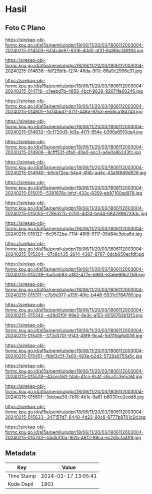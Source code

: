 # Hasil

## Foto C Plano

https://sirekap-obj-formc.kpu.go.id/a15a/pemilu/pdpr/18/06/11/20/03/1806112003004-20240215-014503--b04c4e97-8316-4dd0-af31-8a86bcf48f93.jpg

https://sirekap-obj-formc.kpu.go.id/a15a/pemilu/pdpr/18/06/11/20/03/1806112003004-20240215-014638--fd729bfb-f274-46da-9f1c-66a9c2996e31.jpg

https://sirekap-obj-formc.kpu.go.id/a15a/pemilu/pdpr/18/06/11/20/03/1806112003004-20240215-014719--c1eebd7b-4858-4bcf-9838-92671fe60246.jpg

https://sirekap-obj-formc.kpu.go.id/a15a/pemilu/pdpr/18/06/11/20/03/1806112003004-20240215-014801--1d74bbd7-3711-448d-97b3-ee56ca18d743.jpg

https://sirekap-obj-formc.kpu.go.id/a15a/pemilu/pdpr/18/06/11/20/03/1806112003004-20240215-014832--0cf720d3-fd3a-4f7f-954e-b396a6510da4.jpg

https://sirekap-obj-formc.kpu.go.id/a15a/pemilu/pdpr/18/06/11/20/03/1806112003004-20240215-014908--8cfff53f-dfa0-40e0-acc3-a4e0a8b243fc.jpg

https://sirekap-obj-formc.kpu.go.id/a15a/pemilu/pdpr/18/06/11/20/03/1806112003004-20240215-014940--b9cb72ea-54e4-4f4b-ad4c-43a18849d926.jpg

https://sirekap-obj-formc.kpu.go.id/a15a/pemilu/pdpr/18/06/11/20/03/1806112003004-20240215-015015--5391878c-bfcf-433c-8359-eb97160ad978.jpg

https://sirekap-obj-formc.kpu.go.id/a15a/pemilu/pdpr/18/06/11/20/03/1806112003004-20240215-015055--f78ed27b-0700-4d24-bed4-6842886233dc.jpg

https://sirekap-obj-formc.kpu.go.id/a15a/pemilu/pdpr/18/06/11/20/03/1806112003004-20240215-015127--6c9572ba-7114-48f8-9117-09d84e3dca6d.jpg

https://sirekap-obj-formc.kpu.go.id/a15a/pemilu/pdpr/18/06/11/20/03/1806112003004-20240215-015204--07c8c435-2614-4367-8767-0dcb650ecfdf.jpg

https://sirekap-obj-formc.kpu.go.id/a15a/pemilu/pdpr/18/06/11/20/03/1806112003004-20240215-015239--bafceb93-a182-477e-b993-e3a6e99b27b9.jpg

https://sirekap-obj-formc.kpu.go.id/a15a/pemilu/pdpr/18/06/11/20/03/1806112003004-20240215-015311--c7b9e977-a139-40fc-b446-5531cf784769.jpg

https://sirekap-obj-formc.kpu.go.id/a15a/pemilu/pdpr/18/06/11/20/03/1806112003004-20240215-015342--e28d2f0f-99e2-4e3c-a153-8056762b12f3.jpg

https://sirekap-obj-formc.kpu.go.id/a15a/pemilu/pdpr/18/06/11/20/03/1806112003004-20240215-015415--372d3701-9143-48f6-9ca4-5d31fda6d038.jpg

https://sirekap-obj-formc.kpu.go.id/a15a/pemilu/pdpr/18/06/11/20/03/1806112003004-20240215-015451--fbbf2c5f-7a00-493e-b2d2-5726a0755a5c.jpg

https://sirekap-obj-formc.kpu.go.id/a15a/pemilu/pdpr/18/06/11/20/03/1806112003004-20240215-015528--43cec9d1-fdab-4fca-8c4f-c6ca2c3e5c94.jpg

https://sirekap-obj-formc.kpu.go.id/a15a/pemilu/pdpr/18/06/11/20/03/1806112003004-20240215-015601--3debaa30-7b18-4b1e-9a81-b8030ce2edd8.jpg

https://sirekap-obj-formc.kpu.go.id/a15a/pemilu/pdpr/18/06/11/20/03/1806112003004-20240215-015633--247157d7-8448-4d22-80c8-8777b8701c2d.jpg

https://sirekap-obj-formc.kpu.go.id/a15a/pemilu/pdpr/18/06/11/20/03/1806112003004-20240215-015703--55d5310a-162b-46f2-89ca-ec2d5c1a4ff9.jpg


## Metadata

| Key        | Value               |
| ---------- | ------------------- |
| Time Stamp | 2024-02-17 13:05:41 |
| Kode Dapil | 1801                |



